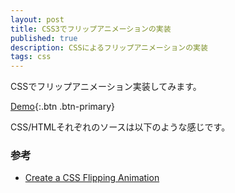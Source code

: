 ```yaml
---
layout: post
title: CSS3でフリップアニメーションの実装
published: true
description: CSSによるフリップアニメーションの実装
tags: css
---
```


CSSでフリップアニメーション実装してみます。

[Demo](http://toshimaru.net/demo/css-flip/){:.btn .btn-primary}

CSS/HTMLそれぞれのソースは以下のような感じです。

<script src="https://gist.github.com/toshimaru/6402ad27da9f39554518.js"></script>

### 参考

* [Create a CSS Flipping Animation](http://davidwalsh.name/css-flip)
